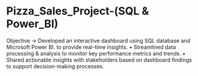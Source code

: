 # Pizza_Sales_Project-(SQL & Power_BI)
Objective ->
Developed an interactive dashboard using 
 SQL database and Microsoft Power BI.
to provide real-time insights. 
• Streamlined data processing & analysis to monitor 
key performance metrics and trends.
• Shared actionable insights with stakeholders based 
on dashboard findings to support decision-making 
processes.
